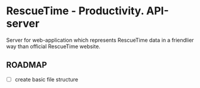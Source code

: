 # RescueTime - Productivity. API-server

Server for web-application which represents RescueTime data in a friendlier way
than official RescueTime website.

## ROADMAP

- [ ] create basic file structure
